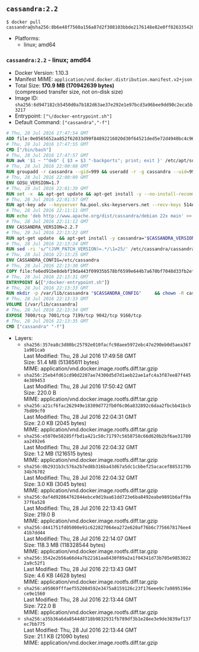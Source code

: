 ## `cassandra:2.2`

```console
$ docker pull cassandra@sha256:8b6e48f7560a156a87d2f308103bbde2176148e82e0ff826335420a27c9da67c
```

-	Platforms:
	-	linux; amd64

### `cassandra:2.2` - linux; amd64

-	Docker Version: 1.10.3
-	Manifest MIME: `application/vnd.docker.distribution.manifest.v2+json`
-	Total Size: **170.9 MB (170942639 bytes)**  
	(compressed transfer size, not on-disk size)
-	Image ID: `sha256:6d947182cb5450d0a7b182d63ae37e292e1e97bcd3a96bee9dd90c2eca5b3217`
-	Entrypoint: `["\/docker-entrypoint.sh"]`
-	Default Command: `["cassandra","-f"]`

```dockerfile
# Thu, 28 Jul 2016 17:47:54 GMT
ADD file:0e0565652aa852f62033d99f84892216020d30f64521ded5e72d4940bc4c9697 in /
# Thu, 28 Jul 2016 17:47:55 GMT
CMD ["/bin/bash"]
# Thu, 28 Jul 2016 17:47:57 GMT
RUN awk '$1 ~ "^deb" { $3 = $3 "-backports"; print; exit }' /etc/apt/sources.list > /etc/apt/sources.list.d/backports.list
# Thu, 28 Jul 2016 22:00:08 GMT
RUN groupadd -r cassandra --gid=999 && useradd -r -g cassandra --uid=999 cassandra
# Thu, 28 Jul 2016 22:00:09 GMT
ENV GOSU_VERSION=1.7
# Thu, 28 Jul 2016 22:01:39 GMT
RUN set -x 	&& apt-get update && apt-get install -y --no-install-recommends ca-certificates wget && rm -rf /var/lib/apt/lists/* 	&& wget -O /usr/local/bin/gosu "https://github.com/tianon/gosu/releases/download/$GOSU_VERSION/gosu-$(dpkg --print-architecture)" 	&& wget -O /usr/local/bin/gosu.asc "https://github.com/tianon/gosu/releases/download/$GOSU_VERSION/gosu-$(dpkg --print-architecture).asc" 	&& export GNUPGHOME="$(mktemp -d)" 	&& gpg --keyserver ha.pool.sks-keyservers.net --recv-keys B42F6819007F00F88E364FD4036A9C25BF357DD4 	&& gpg --batch --verify /usr/local/bin/gosu.asc /usr/local/bin/gosu 	&& rm -r "$GNUPGHOME" /usr/local/bin/gosu.asc 	&& chmod +x /usr/local/bin/gosu 	&& gosu nobody true 	&& apt-get purge -y --auto-remove ca-certificates wget
# Thu, 28 Jul 2016 22:01:57 GMT
RUN apt-key adv --keyserver ha.pool.sks-keyservers.net --recv-keys 514A2AD631A57A16DD0047EC749D6EEC0353B12C
# Thu, 28 Jul 2016 22:11:11 GMT
RUN echo 'deb http://www.apache.org/dist/cassandra/debian 22x main' >> /etc/apt/sources.list.d/cassandra.list
# Thu, 28 Jul 2016 22:11:12 GMT
ENV CASSANDRA_VERSION=2.2.7
# Thu, 28 Jul 2016 22:13:22 GMT
RUN apt-get update 	&& apt-get install -y cassandra="$CASSANDRA_VERSION" 	&& rm -rf /var/lib/apt/lists/*
# Thu, 28 Jul 2016 22:13:24 GMT
RUN sed -ri 's/^(JVM_PATCH_VERSION)=.*/\1=25/' /etc/cassandra/cassandra-env.sh
# Thu, 28 Jul 2016 22:13:25 GMT
ENV CASSANDRA_CONFIG=/etc/cassandra
# Thu, 28 Jul 2016 22:13:30 GMT
COPY file:fe6ed91be8debf19da443f09935b578bf6599e644b7a670bf7048d33fb2efa9e in /docker-entrypoint.sh
# Thu, 28 Jul 2016 22:13:31 GMT
ENTRYPOINT &{["/docker-entrypoint.sh"]}
# Thu, 28 Jul 2016 22:13:33 GMT
RUN mkdir -p /var/lib/cassandra "$CASSANDRA_CONFIG" 	&& chown -R cassandra:cassandra /var/lib/cassandra "$CASSANDRA_CONFIG" 	&& chmod 777 /var/lib/cassandra "$CASSANDRA_CONFIG"
# Thu, 28 Jul 2016 22:13:33 GMT
VOLUME [/var/lib/cassandra]
# Thu, 28 Jul 2016 22:13:34 GMT
EXPOSE 7000/tcp 7001/tcp 7199/tcp 9042/tcp 9160/tcp
# Thu, 28 Jul 2016 22:13:35 GMT
CMD ["cassandra" "-f"]
```

-	Layers:
	-	`sha256:357ea8c3d80bc25792e010facfc98aee5972ebc47e290eb0d5aea3671a901cab`  
		Last Modified: Thu, 28 Jul 2016 17:49:58 GMT  
		Size: 51.4 MB (51365611 bytes)  
		MIME: application/vnd.docker.image.rootfs.diff.tar.gzip
	-	`sha256:25eb4fd61cd90d2207ae74300d5d7d1aeb22ae1afc4a3f87ee87f4454e309453`  
		Last Modified: Thu, 28 Jul 2016 17:50:42 GMT  
		Size: 220.0 B  
		MIME: application/vnd.docker.image.rootfs.diff.tar.gzip
	-	`sha256:a21cf6fac262949e18309d772fb0f6c06a832892c6daa2fbcbb41bcb7bd09cf0`  
		Last Modified: Thu, 28 Jul 2016 22:04:31 GMT  
		Size: 2.0 KB (2045 bytes)  
		MIME: application/vnd.docker.image.rootfs.diff.tar.gzip
	-	`sha256:e5070e58285ffbd1a421c50c71797c5658758c66d620b2bf6ae31780aa2492e6`  
		Last Modified: Thu, 28 Jul 2016 22:04:32 GMT  
		Size: 1.2 MB (1216515 bytes)  
		MIME: application/vnd.docker.image.rootfs.diff.tar.gzip
	-	`sha256:0b2931b3c576a2b7ed8b316ba43d67a5dc1cbbef25acacef8853179b34b76702`  
		Last Modified: Thu, 28 Jul 2016 22:04:32 GMT  
		Size: 3.0 KB (3045 bytes)  
		MIME: application/vnd.docker.image.rootfs.diff.tar.gzip
	-	`sha256:0af4d92864762844ebce9d19aa61dd723e6ba8492eabe9891b6aff9a37f6a528`  
		Last Modified: Thu, 28 Jul 2016 22:13:43 GMT  
		Size: 219.0 B  
		MIME: application/vnd.docker.image.rootfs.diff.tar.gzip
	-	`sha256:d441751fd05000e91c622827064ea272e620af76b6c7756678176ee441b7dd44`  
		Last Modified: Thu, 28 Jul 2016 22:14:07 GMT  
		Size: 118.3 MB (118328544 bytes)  
		MIME: application/vnd.docker.image.rootfs.diff.tar.gzip
	-	`sha256:3542e2b56a66d4a7b22161aa8430f89a2a1f04341d73b705e98530222a9c52f1`  
		Last Modified: Thu, 28 Jul 2016 22:13:43 GMT  
		Size: 4.6 KB (4628 bytes)  
		MIME: application/vnd.docker.image.rootfs.diff.tar.gzip
	-	`sha256:a95069fffaef552084592e3475a8159126c23f176eee9c7a9895196ece9e1560`  
		Last Modified: Thu, 28 Jul 2016 22:13:44 GMT  
		Size: 722.0 B  
		MIME: application/vnd.docker.image.rootfs.diff.tar.gzip
	-	`sha256:a35b36a6da8544d8718b9832931fb789df3b1e28ee3e9de3839af137ec7bb775`  
		Last Modified: Thu, 28 Jul 2016 22:13:44 GMT  
		Size: 21.1 KB (21090 bytes)  
		MIME: application/vnd.docker.image.rootfs.diff.tar.gzip
